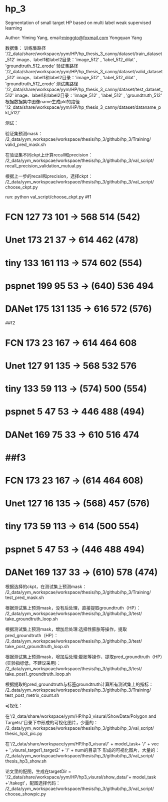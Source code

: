 # hp_3
Segmentation of small target HP based on multi label weak supervised learning

Author: 
Yiming Yang, email:minggto@foxmail.com
Yongquan Yang


数据集：
训练集路径
 '/2_data/share/workspace/yym/HP/hp_thesis_3_canny/dataset/train_dataset_512'
image、label1和label2目录：'image_512' , 'label_512_dilat' , 'groundtruth_512_erode'
验证集路径
'/2_data/share/workspace/yym/HP/hp_thesis_3_canny/dataset/valid_dataset_512'
image、label1和label2目录：'image_512' , 'label_512_dilat' , 'groundtruth_512_erode'
测试集路径
'/2_data/share/workspace/yym/HP/hp_thesis_3_canny/dataset/test_dataset_512'
image、label1和label2目录：'image_512' , 'label_512' ,  'groundtruth_512'
根据数据集中图像name生成pkl的路径
'/2_data/share/workspace/yym/HP/hp_thesis_3_canny/dataset/dataname_pkl_512/'



测试：

验证集预测mask：
/2_data/yym_workspcae/workspace/thesis/hp_3/github/hp_3/Training/
valid_pred_mask.sh

在验证集不同ckpt上计算recall和precision：
/2_data/yym_workspcae/workspace/thesis/hp_3/github/hp_3/val_script/
recall_precision_validation_mutual.py

根据上一步的recall和precision，选择ckpt：
/2_data/yym_workspcae/workspace/thesis/hp_3/github/hp_3/val_script/
choose_ckpt.py

run: python val_script/choose_ckpt.py 
#f1
# FCN 127 73 101             -> 568 514 (542)
# Unet 173 21 37             -> 614 462 (478)
# tiny 133 161 113             -> 574 602 (554)
# pspnet 199 95 53             -> (640) 536 494
# DANet 175 131 135             -> 616 572 (576)

##f2
# FCN 173 23 167             -> 614 464 608
# Unet 127 91 135             -> 568 532 576
# tiny 133 59 113             -> (574) 500 (554)
# pspnet 5 47 53             -> 446 488 (494)
# DANet 169 75 33             -> 610 516 474

# ##f3
# FCN 173 23 167             -> (614 464 608)
# Unet 127 16 135             -> (568) 457 (576)
# tiny 173 59 113             -> 614 (500 554)
# pspnet 5 47 53             -> (446 488 494)
# DANet 169 137 33             -> (610) 578 (474)




根据选择的ckpt，在测试集上预测mask：
/2_data/yym_workspcae/workspace/thesis/hp_3/github/hp_3/Training/
test_pred_mask.sh



根据测试集上预测mask，没有后处理，直接提取groundtruth（HP）：
/2_data/yym_workspcae/workspace/thesis/hp_3/github/hp_3/test/
take_groundtruth_loop.sh

根据测试集上预测mask，增加后处理:选择性膨胀等操作，提取pred_groundtruth（HP）：
/2_data/yym_workspcae/workspace/thesis/hp_3/github/hp_3/test/
take_post_groundtruth_loop.sh

根据测试集上预测mask，增加后处理:膨胀等操作，提取pred_groundtruth（HP）(实验指标低，不建议采用)：
/2_data/yym_workspcae/workspace/thesis/hp_3/github/hp_3/test/
take_post1_groundtruth_loop.sh

根据提取的pred_groundtruth与标签groundtruth计算所有测试集上的指标：
/2_data/yym_workspcae/workspace/thesis/hp_3/github/hp_3/Training/
test_post_metrix_count.sh







可视化：

在'/2_data/share/workspace/yym/HP/hp3_visural/ShowData/Polygon and Targets/'目录下中形成的可视化图片，少量的：
/2_data/yym_workspcae/workspace/thesis/hp_3/github/hp_3/val_script/
thesis_hp3_pic.py

在'/2_data/share/workspace/yym/HP/hp3_visural/' + model_task+ '/' + vec + '_visural_target1_target2' + '/' + num的目录下
形成的可视化图片，大量的：
/2_data/yym_workspcae/workspace/thesis/hp_3/github/hp_3/val_script/
thesis_hp3_show.sh

论文里的配图，生成在targetDir = '/2_data/share/workspace/yym/HP/hp3_visural/show_data/'+ model_task +'/takegt'，配图选择代码：
/2_data/yym_workspcae/workspace/thesis/hp_3/github/hp_3/val_script/
choose_showpic.py
